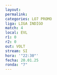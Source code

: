 ```yaml
---
layout: 
permalink: 
categories: LO7 PROMO
liga: LIGA INDIGO
match: 4
local: EVL
r1: 0
r2: 0
out: VOLT
stream: SI
hora: '"22:30"'
fecha: 20.01.25
ronda: "7"
---
```

